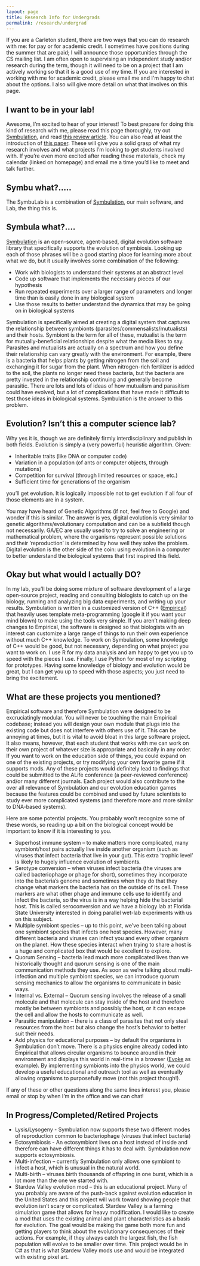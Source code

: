 ```yaml
---
layout: page
title: Research Info for Undergrads
permalink: /research/undergrad
---
```


If you are a Carleton student, there are two ways that you can do research with me: for pay or for academic credit. 
I sometimes have positions during the summer that are paid; I will announce those opportunities through the CS mailing list.
I am often open to supervising an independent study and/or research during the term, though it will need to be on a project that I am actively working so that it is a good use of my time.
If you are interested in working with me for academic credit, please email me and I'm happy to chat about the options. 
I also will give more detail on what that involves on this page.

## I want to be in your lab!
Awesome, I’m excited to hear of your interest! 
To best prepare for doing this kind of research with me, please read this page thoroughly, try out [Symbulation](https://anyaevostinar.github.io/SymbulationEmp/web/symbulation.html), and read [this review article](https://www.frontiersin.org/articles/10.3389/fevo.2021.739047/full). You can also read at least the introduction of [this paper](https://www.biorxiv.org/content/biorxiv/early/2018/08/20/393868.full.pdf). These will give you a solid grasp of what my research involves and what projects I’m looking to get students involved with. If you’re even more excited after reading these materials, check my calendar (linked on homepage) and email me a time you’d like to meet and talk further.

<!-- 
## Choose Your Own Adventure: Education questions
If you're interested in how computer programs can be used to teach biological concepts, this is the section for you.
This is a newer direction for the lab, but you can get a basic idea of the premise by reading this page thoroughly, and [this paper](https://arxiv.org/pdf/2007.03787.pdf).
The main idea is putting evolution into games and interactive websites to improve students' intuition about the tricky parts.
So far we've done this in the games [Stardew Valley](https://github.com/anyaevostinar/RealisticFishing) and [Minecraft](https://github.com/eliarbogast/evolution) and by setting challenges on the [Symbulation](https://anyaevostinar.github.io/SymbulationEmp/web/symbulation.html) GUI.
If you’re even more excited after reading these materials, check my calendar (linked on homepage) and email me a time you’d like to meet and talk further.
-->

## Symbu what?…..
The SymbuLab is a combination of [Symbulation](https://anyaevostinar.github.io/SymbulationEmp/web/symbulation.html), our main software, and Lab, the thing this is.

## Symbula what?….
[Symbulation](https://anyaevostinar.github.io/SymbulationEmp/web/symbulation.html) is an open-source, agent-based, digital evolution software library that specifically supports the evolution of symbiosis. Looking up each of those phrases will be a good starting place for learning more about what we do, but it usually involves some combination of the following:

* Work with biologists to understand their systems at an abstract level
* Code up software that implements the necessary pieces of our hypothesis
* Run repeated experiments over a larger range of parameters and longer time than is easily done in any biological system
* Use those results to better understand the dynamics that may be going on in biological systems

Symbulation is specifically aimed at creating a digital system that captures the relationship between symbionts (parasites/commensalists/mutualists) and their hosts. 
Symbiont is the term for all of these, mutualist is the term for mutually-beneficial relationships despite what the media likes to say. 
Parasites and mutualists are actually on a spectrum and how you define their relationship can vary greatly with the environment. 
For example, there is a bacteria that helps plants by getting nitrogen from the soil and exchanging it for sugar from the plant. 
When nitrogen-rich fertilizer is added to the soil, the plants no longer need these bacteria, but the bacteria are pretty invested in the relationship continuing and generally become parasitic. 
There are lots and lots of ideas of how mutualism and parasitism could have evolved, but a lot of complications that have made it difficult to test those ideas in biological systems.
Symbulation is the answer to this problem. 

## Evolution? Isn’t this a computer science lab?
Why yes it is, though we are definitely firmly interdisciplinary and publish in both fields. 
Evolution is simply a (very powerful) heuristic algorithm. Given:

* Inheritable traits (like DNA or computer code) 
* Variation in a population (of ants or computer objects, through mutations)
* Competition for survival (through limited resources or space, etc.)
* Sufficient time for generations of the organism

you’ll get evolution. It is logically impossible not to get evolution if all four of those elements are in a system.

You may have heard of Genetic Algorithms (if not, feel free to Google) and wonder if this is similar. 
The answer is yes, digital evolution is very similar to genetic algorithms/evolutionary computation and can be a subfield though not necessarily. 
GA/EC are usually used to try to solve an engineering or mathematical problem, where the organisms represent possible solutions and their ‘reproduction’ is determined by how well they solve the problem. 
Digital evolution is the other side of the coin: using evolution in a computer to better understand the biological systems that first inspired this field.

## Okay but what would I actually DO?
In my lab, you’ll be doing some mixture of software development of a large open-source project, reading and consulting biologists to catch up on the biology, running and analyzing big data experiments, and writing up your results.
Symbulation is written in a customized version of C++ ([Empirical](https://github.com/devosoft/Empirical)) that heavily uses template meta-programming (google it if you want your mind blown) to make using the tools very simple. 
If you aren’t making deep changes to Empirical, the software is designed so that biologists with an interest can customize a large range of things to run their own experience without much C++ knowledge.
To work on Symbulation, some knowledge of C++ would be good, but not necessary, depending on what project you want to work on. 
I use R for my data analysis and am happy to get you up to speed with the pieces I use.
Finally, I use Python for most of my scripting for prototypes. Having some knowledge of biology and evolution would be great, but I can get you up to speed with those aspects; you just need to bring the excitement.

## What are these projects you mentioned?
Empirical software and therefore Symbulation were designed to be excruciatingly modular.
You will never be touching the main Empirical codebase; instead you will design your own module that plugs into the existing code but does not interfere with others use of it. 
This can be annoying at times, but it is vital to avoid bloat in this large software project. 
It also means, however, that each student that works with me can work on their own project of whatever size is appropriate and basically in any order.
If you want to work on the education side of things, you could expand on one of the existing projects, or try modifying your own favorite game if it supports mods.
Any of these projects would definitely lead to findings that could be submitted to the ALife conference (a peer-reviewed conference) and/or many different journals.
Each project would also contribute to the over all relevance of Symbulation and our evolution education games because the features could be combined and used by future scientists to study ever more complicated systems (and therefore more and more similar to DNA-based systems).

Here are some potential projects. You probably won’t recognize some of these words, so reading up a bit on the biological concept would be important to know if it is interesting to you.

* Superhost immune system – to make matters more complicated, many symbiont/host pairs actually live inside another organism (such as viruses that infect bacteria that live in your gut). This extra ‘trophic level’ is likely to hugely influence evolution of symbionts.
* Serotype conversion – when viruses infect bacteria (the viruses are called bacteriophage or phage for short), sometimes they incorporate into the bacteria’s genome and sometimes when they do that they change what markers the bacteria has on the outside of its cell. These markers are what other phage and immune cells use to identify and infect the bacteria, so the virus is in a way helping hide the bacterial host. This is called seroconversion and we have a biology lab at Florida State University interested in doing parallel wet-lab experiments with us on this subject.
* Multiple symbiont species – up to this point, we’ve been talking about one symbiont species that infects one host species. However, many different bacteria and viruses can infect you and every other organism on the planet. How these species interact when trying to share a host is a huge and complicated box that would be excellent to explore.
* Quorum Sensing – bacteria lead much more complicated lives than we historically thought and quorum sensing is one of the main communication methods they use. As soon as we’re talking about multi-infection and multiple symbiont species, we can introduce quorum sensing mechanics to allow the organisms to communicate in basic ways.
* Internal vs. External – Quorum sensing involves the release of a small molecule and that molecule can stay inside of the host and therefore mostly be between symbionts and possibly the host, or it can escape the cell and allow the hosts to communicate as well.
* Parasitic manipulation – there is a class of parasites that not only steal resources from the host but also change the host’s behavior to better suit their needs. 
* Add physics for educational purposes – by default the organisms in Symbulation don’t move. There is a physics engine already coded into Empirical that allows circular organisms to bounce around in their environment and displays this world in real-time in a browser ([Evoke](https://devosoft.github.io/Evoke/evoke) as example). By implementing symbionts into the physics world, we could develop a useful educational and outreach tool as well as eventually allowing organisms to purposefully move (not this project though!).

If any of these or other questions along the same lines interest you, please email or stop by when I’m in the office and we can chat!

## In Progress/Completed/Retired Projects
* Lysis/Lysogeny - Symbulation now supports these two different modes of reproduction common to bacteriophage (viruses that infect bacteria)
* Ectosymbiosis - An ectosymbiont lives on a host instead of inside and therefore can have different things it has to deal with. Symbulation now supports ectosymbiosis.
* Multi-infection – currently Symbulation only allows one symbiont to infect a host, which is unusual in the natural world.
* Multi-birth – viruses birth thousands of offspring in one burst, which is a lot more than the one we started with.
* Stardew Valley evolution mod – this is an educational project. Many of you probably are aware of the push-back against evolution education in the United States and this project will work toward showing people that evolution isn’t scary or complicated. Stardew Valley is a farming simulation game that allows for heavy modification. I would like to create a mod that uses the existing animal and plant characteristics as a basis for evolution. The goal would be making the game both more fun and getting players to think about the evolutionary consequences of their actions. For example, if they always catch the largest fish, the fish population will evolve to be smaller over time. This project would be in C# as that is what Stardew Valley mods use and would be integrated with existing pixel art.